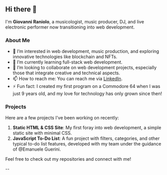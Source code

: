 ## Hi there 👋

I'm **Giovanni Raniolo**, a musicologist, music producer, DJ, and live electronic performer now transitioning into web development.

### About Me

- 👀 I’m interested in web development, music production, and exploring innovative technologies like blockchain and NFTs.
- 🌱 I’m currently learning full-stack web development.
- 💞️ I’m looking to collaborate on web development projects, especially those that integrate creative and technical aspects.
- 📫 How to reach me: You can reach me via [LinkedIn](https://www.linkedin.com/in/gianniraniolo/).
- ⚡ Fun fact: I created my first program on a Commodore 64 when I was just 9 years old, and my love for technology has only grown since then!

### Projects

Here are a few projects I've been working on recently:

1. **Static HTML & CSS Site**: My first foray into web development, a simple static site with minimal CSS.
3. **JavaScript To-Do List**: A fun project with filters, categories, and other typical to-do list features, developed with my team under the guidance of @Emanuele Guerini.

Feel free to check out my repositories and connect with me!

--
<!---
GiovanniRaniolo/GiovanniRaniolo is a ✨ special ✨ repository because its `README.md` (this file) appears on your GitHub profile.
You can click the Preview link to take a look at your changes.
--->
